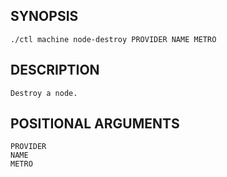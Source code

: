 ## SYNOPSIS
    ./ctl machine node-destroy PROVIDER NAME METRO
 
## DESCRIPTION
    Destroy a node.
 
## POSITIONAL ARGUMENTS
    PROVIDER
    NAME
    METRO
